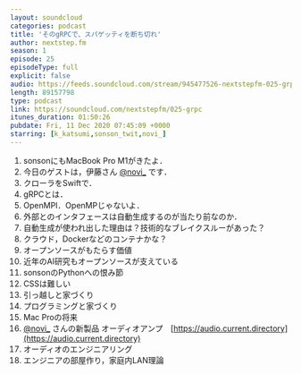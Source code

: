 ```yaml
---
layout: soundcloud
categories: podcast
title: 'そのgRPCで、スパゲッティを断ち切れ'
author: nextstep.fm
season: 1
episode: 25
episodeType: full
explicit: false
audio: https://feeds.soundcloud.com/stream/945477526-nextstepfm-025-grpc.mp3
length: 89157798
type: podcast
link: https://soundcloud.com/nextstepfm/025-grpc
itunes_duration: 01:50:26
pubdate: Fri, 11 Dec 2020 07:45:09 +0000
starring: [k_katsumi,sonson_twit,novi_]
---
```


1. sonsonにもMacBook Pro M1がきたよ．
2. 今日のゲストは，伊藤さん [@novi_](https://twitter.com/@novi_) です．
3. クローラをSwiftで．
3. gRPCとは．
4. OpenMPI．OpenMPじゃないよ．
5. 外部とのインタフェースは自動生成するのが当たり前なのか．
6. 自動生成が使われ出した理由は？技術的なブレイクスルーがあった？
7. クラウド，Dockerなどのコンテナかな？
8. オープンソースがもたらす価値
9. 近年のAI研究もオープンソースが支えている
10. sonsonのPythonへの恨み節
11. CSSは難しい
12. 引っ越しと家づくり
13. プログラミングと家づくり
14. Mac Proの将来
15. [@novi_](https://twitter.com/@novi_) さんの新製品 オーディオアンプ　[https://audio.current.directory](https://audio.current.directory)
16. オーディオのエンジニアリング
17. エンジニアの部屋作り，家庭内LAN理論
